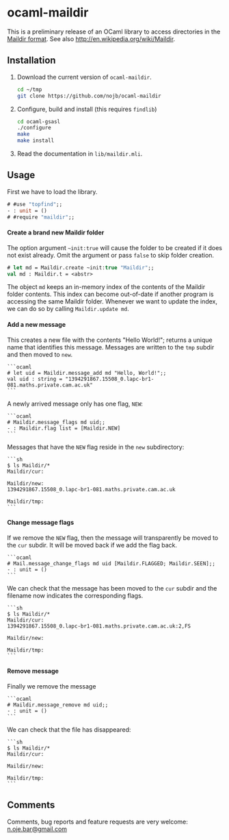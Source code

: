 # ocaml-maildir

This is a preliminary release of an OCaml library to access directories in the
[Maildir format](http://www.qmail.org/man/man5/maildir.html).  See also
http://en.wikipedia.org/wiki/Maildir.

## Installation

1. Download the current version of `ocaml-maildir`.

   ```sh
   cd ~/tmp
   git clone https://github.com/nojb/ocaml-maildir
   ```

2. Configure, build and install (this requires `findlib`)

   ```sh
   cd ocaml-gsasl
   ./configure
   make
   make install
   ```

3. Read the documentation in `lib/maildir.mli`.

## Usage

First we have to load the library.

   ```ocaml
   # #use "topfind";;
   - : unit = ()
   # #require "maildir";;
   ```

#### Create a brand new Maildir folder

The option argument `~init:true` will cause the folder to be created if it does
not exist already.  Omit the argument or pass `false` to skip folder creation.

   ```ocaml
   # let md = Maildir.create ~init:true "Maildir";;
   val md : Maildir.t = <abstr>
   ```

The object `md` keeps an in-memory index of the contents of the Maildir folder
contents.  This index can become out-of-date if another program is accessing the
same Maildir folder.  Whenever we want to update the index, we can do so by
calling `Maildir.update md`.

#### Add a new message

This creates a new file with the contents "Hello World!"; returns a unique name
that identifies this message. Messages are written to the `tmp` subdir and then
moved to `new`.

    ```ocaml
    # let uid = Maildir.message_add md "Hello, World!";;
    val uid : string = "1394291867.15508_0.lapc-br1-081.maths.private.cam.ac.uk"
    ```

A newly arrived message only has one flag, `NEW`:

    ```ocaml
    # Maildir.message_flags md uid;;
    - : Maildir.flag list = [Maildir.NEW]
    ```

Messages that have the `NEW` flag reside in the `new` subdirectory:

    ```sh
    $ ls Maildir/*
    Maildir/cur:

    Maildir/new:
    1394291867.15508_0.lapc-br1-081.maths.private.cam.ac.uk

    Maildir/tmp:
    ```

#### Change message flags

If we remove the `NEW` flag, then the message will transparently be moved to the
`cur` subdir.  It will be moved back if we add the flag back.

    ```ocaml
    # Mail.message_change_flags md uid [Maildir.FLAGGED; Maildir.SEEN];;
    - : unit = ()
    ```

We can check that the message has been moved to the `cur` subdir and the
filename now indicates the corresponding flags.

    ```sh
    $ ls Maildir/*
    Maildir/cur:
    1394291867.15508_0.lapc-br1-081.maths.private.cam.ac.uk:2,FS

    Maildir/new:

    Maildir/tmp:
    ```

#### Remove message

Finally we remove the message

    ```ocaml
    # Maildir.message_remove md uid;;
    - : unit = ()
    ```

We can check that the file has disappeared:

    ```sh
    $ ls Maildir/*
    Maildir/cur:

    Maildir/new:

    Maildir/tmp:
    ```

## Comments

Comments, bug reports and feature requests are very welcome: n.oje.bar@gmail.com

